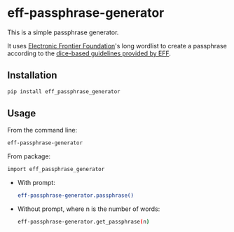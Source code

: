 # eff-passphrase-generator

This is a simple passphrase generator.

It uses [Electronic Frontier Foundation](https://www.eff.org)'s long wordlist to create a passphrase according to the [dice-based guidelines provided by EFF](https://www.eff.org/dice).

## Installation
```bash
pip install eff_passphrase_generator
```

## Usage

From the command line:
```bash
eff-passphrase-generator
```

From package:
```bash
import eff_passphrase_generator
```

- With prompt:
  ```bash
  eff-passphrase-generator.passphrase()
  ```

- Without prompt, where n is the number of words:
  ```bash
  eff-passphrase-generator.get_passphrase(n)
  ```
